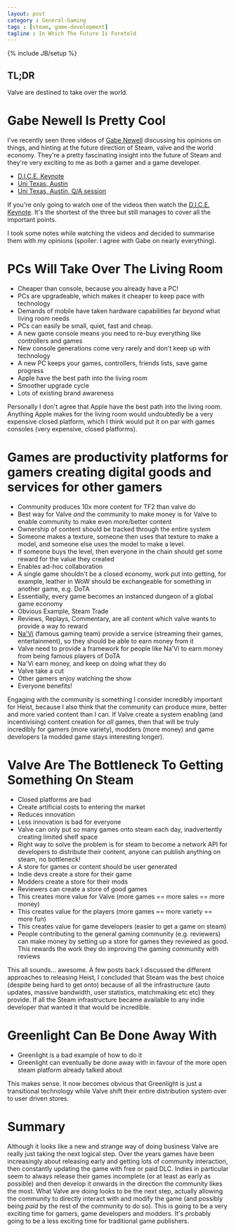 ```yaml
---
layout: post
category : General-Gaming
tags : [steam, game-development]
tagline : In Which The Future Is Foretold
---
```

{% include JB/setup %}


## TL;DR

Valve are destined to take over the world.

# Gabe Newell Is Pretty Cool

I've recently seen three videos of [Gabe Newell](http://www.gabenewell.org/) discussing his opinions on things, and hinting at the future direction of Steam, valve and the world economy. They're a pretty fascinating insight into the future of Steam and they're very exciting to me as both a gamer and a game developer.

 - [D.I.C.E. Keynote](http://www.youtube.com/watch?v=PeYxKIDGh8I)
 - [Uni Texas, Austin](https://www.youtube.com/watch?v=t8QEOBgLBQU)
 - [Uni Texas, Austin, Q/A session](https://www.youtube.com/watch?v=jhgOqyZHBIU)
 
If you're only going to watch one of the videos then watch the [D.I.C.E. Keynote](http://www.youtube.com/watch?v=PeYxKIDGh8I). It's the shortest of the three but still manages to cover all the important points.

I took some notes while watching the videos and decided to summarise them with my opinions (spoiler: I agree with Gabe on nearly everything).

# PCs Will Take Over The Living Room

 - Cheaper than console, because you already have a PC!
  - PCs are upgradeable, which makes it cheaper to keep pace with technology
  - Demands of mobile have taken hardware capabilities far *beyond* what living room needs
  - PCs can easily be small, quiet, fast and cheap.
 - A new game console means you need to re-buy everything like controllers and games
  - New console generations come very rarely and don't keep up with technology
  - A new PC keeps your games, controllers, friends lists, save game progress
 - Apple have the best path into the living room
  - Smoother upgrade cycle
  - Lots of existing brand awareness

Personally I don't agree that Apple have the best path into the living room. Anything Apple makes for the living room would undoubtedly be a very expensive closed platform, which I think would put it on par with games consoles (very expensive, closed platforms).
  
# Games are productivity platforms for gamers creating digital goods and services for other gamers

 - Community produces 10x more content for TF2 than valve do
 - Best way for Valve *and* the community to make money is for Valve to enable community to make even more/better content
 - Ownership of content should be tracked through the entire system
  - Someone makes a texture, someone then uses that texture to make a model, and someone else uses the model to make a level.
  - If someone buys the level, then everyone in the chain should get some reward for the value they created
  - Enables ad-hoc collaboration
 - A single game shouldn't be a closed economy, work put into getting, for example, leather in WoW should be exchangeable for something in another game, e.g. DoTA
  - Essentially, every game becomes an instanced dungeon of a global game economy
  - Obvious Example, Steam Trade
 - Reviews, Replays, Commentary, are all content which valve wants to provide a way to reward
 - [Na'Vi](http://en.wikipedia.org/wiki/Natus_Vincere) (famous gaming team) provide a service (streaming their games, entertainment), so they should be able to earn money from it
  - Valve need to provide a framework for people like Na'Vi to earn money from being famous players of DoTA
  - Na'Vi earn money, and keep on doing what they do
  - Valve take a cut
  - Other gamers enjoy watching the show
  - Everyone benefits!
  
Engaging with the community is something I consider incredibly important for Heist, because I also think that the community can produce more, better and more varied content than I can. If Valve create a system enabling (and incentivising) content creation for *all* games, then that will be truly incredibly for gamers (more variety), modders (more money) and game developers (a modded game stays interesting longer).

# Valve Are The Bottleneck To Getting Something On Steam

 - Closed platforms are bad
  - Create artificial costs to entering the market
  - Reduces innovation
  - Less innovation is bad for everyone
 - Valve can only put so many games onto steam each day, inadvertently creating limited shelf space
 - Right way to solve the problem is for steam to become a network API for developers to distribute their content, anyone can publish anything on steam, no bottleneck!
 - A store for games or content should be user generated
  - Indie devs create a store for their game
  - Modders create a store for their mods
  - Reviewers can create a store of good games
 - This creates more value for Valve (more games == more sales == more money)
 - This creates value for the players (more games == more variety == more fun)
 - This creates value for game developers (easier to get a game on steam)
 - People contributing to the general gaming community (e.g. reviewers) can make money by setting up a store for games they reviewed as good. This rewards the work they do improving the gaming community with reviews
 
This all sounds... awesome. A few posts back I discussed the different approaches to releasing Heist, I concluded that Steam was the best choice (despite being hard to get onto) because of all the infrastructure (auto updates, massive bandwidth, user statistics, matchmaking etc etc) they provide. If all the Steam infrastructure became available to any indie developer that wanted it that would be incredible.
  
# Greenlight Can Be Done Away With

 - Greenlight is a bad example of how to do it
 - Greenlight can eventually be done away with in favour of the more open steam platform already talked about
 
This makes sense. It now becomes obvious that Greenlight is just a transitional technology while Valve shift their entire distribution system over to user driven stores.

# Summary

Although it looks like a new and strange way of doing business Valve are really just taking the next logical step. Over the years games have been increasingly about releasing early and getting lots of community interaction, then constantly updating the game with free or paid DLC. Indies in particular seem to always release their games incomplete (or at least as early as possible) and then develop it onwards in the direction the community likes the most. What Valve are doing looks to be the next step, actually allowing the community to directly interact with and modify the game (and possibly being _paid_ by the rest of the community to do so). This is going to be a very exciting time for gamers, game developers and modders. It's probably going to be a less exciting time for traditional game publishers.